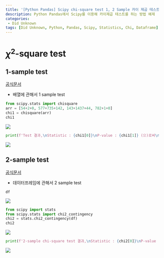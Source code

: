 ```yaml
---
title: '[Python Pandas] Scipy chi-square test 1, 2 Sample 카이 제곱 테스트 '
description: Python Pandas에서 Scipy를 이용해 카이제곱 테스트를 하는 방법 예제
categories:
 - Did Unknown
tags: [Did Unknown, Python, Pandas, Scipy, Statistics, Chi, Dataframe]
---
```


# $\chi^2$-square test

## 1-sample test
[공식문서](https://docs.scipy.org/doc/scipy/reference/generated/scipy.stats.chisquare.html)
- 배열에 관해서 1 sample test

```python
from scipy.stats import chisquare
arr = [54+2+0, 577+735+142, 143+1437+44, 782+1+0]
chi1 = chisquare(arr)
chi1
```

![](https://images.velog.io/images/6mini/post/b531808d-189a-485d-b9b6-e39f96877ed3/%E1%84%89%E1%85%B3%E1%84%8F%E1%85%B3%E1%84%85%E1%85%B5%E1%86%AB%E1%84%89%E1%85%A3%E1%86%BA%202021-07-16%2016.56.21.png)

```python
print(f'Test 결과,\nStatistic : {chi1[0]}\nP-value : {chi1[1]} (으)로써\nP-value 값이 매우 작으므로 네 지역이 유의미하게 차이납니다.')
```

![](https://images.velog.io/images/6mini/post/7c2629d3-3a9f-424b-b217-b7ae6e9e7fd5/%E1%84%89%E1%85%B3%E1%84%8F%E1%85%B3%E1%84%85%E1%85%B5%E1%86%AB%E1%84%89%E1%85%A3%E1%86%BA%202021-07-16%2016.30.20.png)

## 2-sample test
[공식문서](https://docs.scipy.org/doc/scipy/reference/generated/scipy.stats.chi2.html)
- 데이터프레임에 관해서 2 sample test

```
df
```

![](https://images.velog.io/images/6mini/post/999c6f59-5aed-49b2-8bef-cbaaf4e55148/%E1%84%89%E1%85%B3%E1%84%8F%E1%85%B3%E1%84%85%E1%85%B5%E1%86%AB%E1%84%89%E1%85%A3%E1%86%BA%202021-07-16%2016.48.23.png)

```python
from scipy import stats
from scipy.stats import chi2_contingency
chi2 = stats.chi2_contingency(df)
chi2
```

![](https://images.velog.io/images/6mini/post/6f42c6b3-18ad-48e4-9154-3ed4c9e4716c/%E1%84%89%E1%85%B3%E1%84%8F%E1%85%B3%E1%84%85%E1%85%B5%E1%86%AB%E1%84%89%E1%85%A3%E1%86%BA%202021-07-16%2016.56.40.png)

```python
print(f'2-sample chi-square test 결과,\nStatistic : {chi2[0]}\nP-value : {chi2[1]}\n자유도 : {chi2[2]}\nNexpected frequencies : {chi2[3]}\nP-value의 값이 매우 낮음으로 미루어보아 지역과 규모간의 관계가 없다.')
```

![](https://images.velog.io/images/6mini/post/35efca59-ceae-4f5d-a511-ddb91a45b036/%E1%84%89%E1%85%B3%E1%84%8F%E1%85%B3%E1%84%85%E1%85%B5%E1%86%AB%E1%84%89%E1%85%A3%E1%86%BA%202021-07-16%2016.50.13.png)